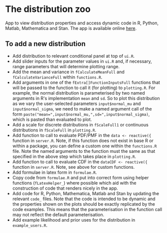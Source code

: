# The distribution zoo
App to view distribution properties and access dynamic code in R, Python, Matlab, Mathematica and Stan. The app is available online <a href="https://ben18785.shinyapps.io/distribution-zoo/" target="_blank">here</a>.

## To add a new distribution

- Add distribution to relevant conditional panel at top of `ui.R`.
- Add slider inputs for the parameter values in `ui.R` and, if necessary, range parameters that will determine plotting range.
- Add the mean and variance in `fCalculateMeanFull` and `fCalculateVarianceFull` within `functions.R`.
- Add arguments in one of the `fExtra[]FunctionInputsFull` functions that will be passed to the function to call it (for plotting) to `plotting.R`. For example, the normal distribution is parameterised by two named arguments in R's implementation `mean` and `sd`. So to plot this distribution as we vary the user-selected parameters `input$normal_mu` and `input$normal_sigma`, we need to make a named argument call of the form `paste("mean=",input$normal_mu,",sd=",input$normal_sigma)`, which is pasted than evaluated to plot.
- Add a scale for discrete distributions in `fScaleFull1` or continuous distributions in `fScaleFull` in `plotting.R`.
- Add function to call to evaluate PDF/PMF in the `data <- reactive({` function in `server.R`. Note, if this function does not exist in base R or within a package, you can define a custom one within the `functions.R` file. Note the named arguments to the function must the same as that specified in the above step which takes place in `plotting.R`.
- Add function to call to evaluate CDF in the `dataCDF <- reactive({` function in `server.R`. Note, see above for custom functions.
- Add formulae in latex form in `formulae.R`.
- Copy code from `formulae.R` and put into correct form using helper functions (`fLatexHelper_`) where possible which aid with the construction of code that renders nicely in the app.
- Add code for R, Python, Mathematica, Matlab and Stan by updating the relevant `code_` files. Note that the code is intended to be dynamic and the properties shown on the plots should be exactly replicated by the code examples. This means that the parameterisation in the function call may not reflect the default parameterisation.
- Add example likelihood and prior uses for the distribution in `example_users.R`.
